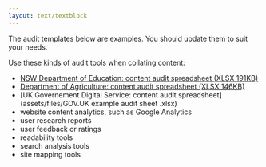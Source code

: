 ```yaml
---
layout: text/textblock
---
```


The audit templates below are examples. You should update them to suit your needs. 

Use these kinds of audit tools when collating content:
- [NSW Department of Education: content audit spreadsheet (XLSX 191KB)](/assets/files/nsw-education-content-audit-spreadsheet.xlsx)
- [Department of Agriculture: content audit spreadsheet (XLSX 146KB)](/assets/files/agriculture-example-audit-spreadsheet)
- [UK Governement Digital Service: content audit spreadsheet](assets/files/GOV.UK example audit sheet .xlsx)
- website content analytics, such as Google Analytics
- user research reports
- user feedback or ratings
- readability tools
- search analysis tools
- site mapping tools
